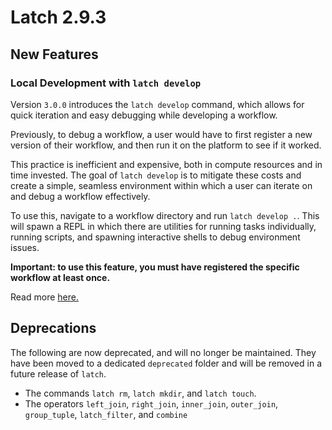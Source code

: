 # Latch 2.9.3

## New Features

### Local Development with `latch develop`

Version `3.0.0` introduces the `latch develop` command, which allows for quick
iteration and easy debugging while developing a workflow.

Previously, to debug a workflow, a user would have to first register a new
version of their workflow, and then run it on the platform to see if it worked.

This practice is inefficient and expensive, both in compute resources and in
time invested. The goal of `latch develop` is to mitigate these costs and create
a simple, seamless environment within which a user can iterate on and debug a
workflow effectively.

To use this, navigate to a workflow directory and run `latch develop .`. This
will spawn a REPL in which there are utilities for running tasks individually,
running scripts, and spawning interactive shells to debug environment issues.

**Important: to use this feature, you must have registered the specific workflow at least once.**

Read more [here.](https://docs.latch.bio/basics/local_development.md)

## Deprecations

The following are now deprecated, and will no longer be maintained. They have
been moved to a dedicated `deprecated` folder and will be removed in a future
release of `latch`.

* The commands `latch rm`, `latch mkdir`, and `latch touch`.
* The operators `left_join`, `right_join`, `inner_join`, `outer_join`,
  `group_tuple`, `latch_filter`, and `combine`
